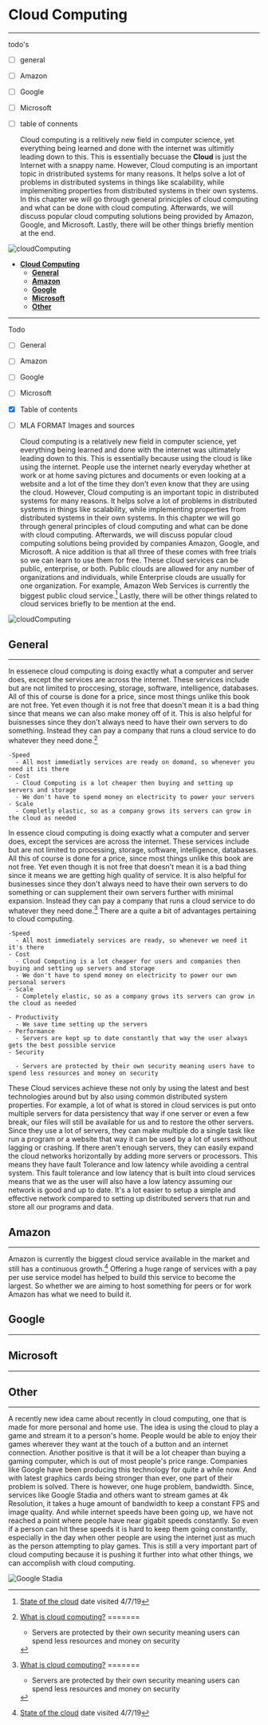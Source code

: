 # **Cloud Computing**

---

todo's

- [ ] general
- [ ] Amazon
- [ ] Google
- [ ] Microsoft
- [ ] table of connents
  
    Cloud computing is a relitively new field in computer science, yet everything being learned and done with the internet was ultimitly leading down to this. This is essentially becuase the **Cloud** is just the Internet with a snappy name. However, Cloud computing is an important topic in dristributed systems for many reasons. It helps solve a lot of problems in distributed systems in things like scalability, while implemeniting properties from distributed systems in their own systems. In this chapter we will go through general priniciples of cloud computing and what can be done with cloud computing. Afterwards, we will discuss popular cloud computing solutions being provided by Amazon, Google, and Microsoft. Lastly, there will be other things briefly mention at the end.

![cloudComputing](images/Cloud-Computing-1.jpg)

- [**Cloud Computing**](#cloud-computing)
  - [**General**](#general)
  - [**Amazon**](#amazon)
  - [**Google**](#google)
  - [**Microsoft**](#microsoft)
  - [**Other**](#other)

---

Todo

- [ ] General
- [ ] Amazon
- [ ] Google
- [ ] Microsoft
- [x] Table of contents
- [ ] MLA FORMAT Images and sources
  
    Cloud computing is a relatively new field in computer science, yet everything being learned and done with the internet was ultimately leading down to this. This is essentially because using the cloud is like using the internet. People use the internet nearly everyday whether at work or at home saving pictures and documents or even looking at a website and a lot of the time they don't even know that they are using the cloud. However, Cloud computing is an important topic in distributed systems for many reasons. It helps solve a lot of problems in distributed systems in things like scalability, while implementing properties from distributed systems in their own systems. In this chapter we will go through general principles of cloud computing and what can be done with cloud computing. Afterwards, we will discuss popular cloud computing solutions being provided by companies Amazon, Google, and Microsoft. A nice addition is that all three of these comes with free trials so we can learn to use them for free. These cloud services can be public, enterprise, or both. Public clouds are allowed for any number of organizations and individuals, while Enterprise clouds are usually for one organization. For example, Amazon Web Services is currently the biggest public cloud service.[^2] Lastly, there will be other things related to cloud services briefly to be mention at the end.

![cloudComputing](images/Cloud-Computing-1.jpg)

[^2]: [State of the cloud](https://www.geekwire.com/2018/state-cloud-amazon-web-services-bigger-four-major-competitors-combined/) date visited 4/7/19

## **General**

---

  In essenece cloud computing is doing exactly what a computer and server does, except the services are across the internet. These services include but are not limited to proccesing, storage, software, intelligence, databases. All of this of course is done for a price, since most things unlike this book are not free. Yet even though it is not free that doesn't mean it is a bad thing since that means we can also make money off of it. This is also helpful for buisnesses since they don't always need to have their own servers to do something. Instead they can pay a company that runs a cloud service to do whatever they need done.[^1]

    -Speed
      - All most immediatly services are ready on domand, so whenever you need it its there
    - Cost
      - Cloud Computing is a lot cheaper then buying and setting up servers and storage
      - We don't have to spend money on electricity to power your servers
    - Scale
      - Completly elastic, so as a company grows its servers can grow in the cloud as needed

  In essence cloud computing is doing exactly what a computer and server does, except the services are across the internet. These services include but are not limited to processing, storage, software, intelligence, databases. All this of course is done for a price, since most things unlike this book are not free. Yet even though it is not free that doesn't mean it is a bad thing since it means we are getting high quality of service. It is also helpful for businesses since they don't always need to have their own servers to do something or can supplement their own servers further with minimal expansion. Instead they can pay a company that runs a cloud service to do whatever they need done.[^1] There are a quite a bit of advantages pertaining to cloud computing.

    -Speed
      - All most immediately services are ready, so whenever we need it it's there
    - Cost
      - Cloud Computing is a lot cheaper for users and companies then buying and setting up servers and storage
      - We don't have to spend money on electricity to power our own personal servers
    - Scale
      - Completely elastic, so as a company grows its servers can grow in the cloud as needed

    - Productivity
      - We save time setting up the servers
    - Performance
      - Servers are kept up to date constantly that way the user always gets the best possible service
    - Security

      - Servers are protected by their own security meaning users have to spend less resources and money on security

[^1]: [What is cloud computing?](https://azure.microsoft.com/en-us/overview/what-is-cloud-computing/)
=======
      - Servers are protected by their own security meaning users can spend less resources and money on security

These Cloud services achieve these not only by using the latest and best technologies around but by also using common distributed system properties. For example, a lot of what is stored in cloud services is put onto multiple servers for data persistency that way if one server or even a few break, our files will still be available for us and to restore the other servers. Since they use a lot of servers, they can make multiple do a single task like run a program or a website that way it can be used by a lot of users without lagging or crashing. If there aren't enough servers, they can easily expand the cloud networks horizontally by adding more servers or processors. This means they have fault Tolerance and low latency while avoiding a central system. This fault tolerance and low latency that is built into cloud services means that we as the user will also have a low latency assuming our network is good and up to date. It's a lot easier to setup a simple and effective network compared to setting up distributed servers that run and store all our programs and data.

[^1]: [What is cloud computing?](https://azure.microsoft.com/en-us/overview/what-is-cloud-computing/) date visited 4/4

## **Amazon**

---

  Amazon is currently the biggest cloud service available in the market and still has a continuous growth.[^2] Offering a huge range of services with a pay per use service model has helped to build this service to become the largest. So whether we are aiming to host something for peers or for work Amazon has what we need to build it.  

[^3]: [Amazon Web Services](https://aws.amazon.com/?nc2=h_lg) date visited 4/9

## **Google**

---

## **Microsoft**

---

## **Other**

---

  A recently new idea came about recently in cloud computing, one that is made for more personal and home use. The idea is using the cloud to play a game and stream it to a person's home. People would be able to enjoy their games wherever they want at the touch of a button and an internet connection. Another positive is that it will be a lot cheaper than buying a gaming computer, which is out of most people's price range. Companies like Google have been producing this technology for quite a while now. And with latest graphics cards being stronger than ever, one part of their problem is solved. There is however, one huge problem, bandwidth. Since, services like Google Stadia and others want to stream games at 4k Resolution, it takes a huge amount of bandwidth to keep a constant FPS and image quality. And while internet speeds have been going up, we have not reached a point where people have near gigabit speeds constantly. So even if a person can hit these speeds it is hard to keep them going constantly, especially in the day when other people are using the internet just as much as the person attempting to play games. This is still a very important part of cloud computing because it is pushing it further into what other things, we can accomplish with cloud computing.

  ![Google Stadia](images/Stadia-Final-Google.jpg)
